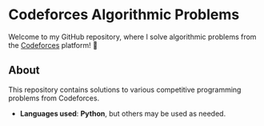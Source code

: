 # Codeforces Algorithmic Problems

Welcome to my GitHub repository, where I solve algorithmic problems from the [Codeforces](https://codeforces.com/) platform! 🚀

## About

This repository contains solutions to various competitive programming problems from Codeforces.

- **Languages used**: **Python**, but others may be used as needed.

